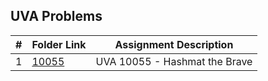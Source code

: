 ## UVA Problems

|  #  | Folder Link | Assignment Description |
| :-: | ----------- | ---------------------- |
| 1  |    [10055]()   |    UVA 10055 - Hashmat the Brave       |
